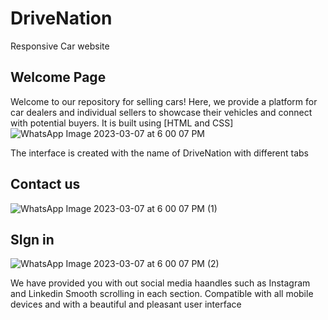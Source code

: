 # DriveNation
Responsive Car website
## Welcome Page
Welcome to our repository for selling cars! Here,
 we provide a platform for car dealers and individual sellers to showcase their vehicles and connect with potential buyers. It is built using [HTML and CSS] 
![WhatsApp Image 2023-03-07 at 6 00 07 PM](https://user-images.githubusercontent.com/54343563/223460281-a29a2da6-0345-4700-8246-4da77e662cb1.jpeg)

The interface is created with the name of DriveNation with different tabs 

## Contact us

![WhatsApp Image 2023-03-07 at 6 00 07 PM (1)](https://user-images.githubusercontent.com/54343563/223460962-6be8ad74-1c45-4c15-9071-e7ede27aa2d9.jpeg)

## SIgn in
![WhatsApp Image 2023-03-07 at 6 00 07 PM (2)](https://user-images.githubusercontent.com/54343563/223460987-9befb830-539d-40e6-9879-f8f436071986.jpeg)

We have provided you with out social media haandles such as Instagram and Linkedin
Smooth scrolling in each section.
Compatible with all mobile devices and with a beautiful and pleasant user interface
